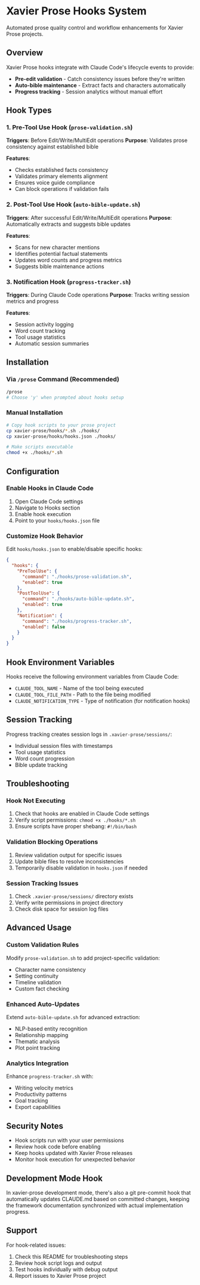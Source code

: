 # Xavier Prose Hooks System

Automated prose quality control and workflow enhancements for Xavier Prose projects.

## Overview

Xavier Prose hooks integrate with Claude Code's lifecycle events to provide:
- **Pre-edit validation** - Catch consistency issues before they're written
- **Auto-bible maintenance** - Extract facts and characters automatically  
- **Progress tracking** - Session analytics without manual effort

## Hook Types

### 1. Pre-Tool Use Hook (`prose-validation.sh`)
**Triggers**: Before Edit/Write/MultiEdit operations
**Purpose**: Validates prose consistency against established bible

**Features**:
- Checks established facts consistency
- Validates primary elements alignment
- Ensures voice guide compliance
- Can block operations if validation fails

### 2. Post-Tool Use Hook (`auto-bible-update.sh`)
**Triggers**: After successful Edit/Write/MultiEdit operations
**Purpose**: Automatically extracts and suggests bible updates

**Features**:
- Scans for new character mentions
- Identifies potential factual statements
- Updates word counts and progress metrics
- Suggests bible maintenance actions

### 3. Notification Hook (`progress-tracker.sh`)
**Triggers**: During Claude Code operations
**Purpose**: Tracks writing session metrics and progress

**Features**:
- Session activity logging
- Word count tracking
- Tool usage statistics
- Automatic session summaries

## Installation

### Via `/prose` Command (Recommended)
```bash
/prose
# Choose 'y' when prompted about hooks setup
```

### Manual Installation
```bash
# Copy hook scripts to your prose project
cp xavier-prose/hooks/*.sh ./hooks/
cp xavier-prose/hooks/hooks.json ./hooks/

# Make scripts executable
chmod +x ./hooks/*.sh
```

## Configuration

### Enable Hooks in Claude Code
1. Open Claude Code settings
2. Navigate to Hooks section
3. Enable hook execution
4. Point to your `hooks/hooks.json` file

### Customize Hook Behavior
Edit `hooks/hooks.json` to enable/disable specific hooks:

```json
{
  "hooks": {
    "PreToolUse": {
      "command": "./hooks/prose-validation.sh",
      "enabled": true
    },
    "PostToolUse": {
      "command": "./hooks/auto-bible-update.sh", 
      "enabled": true
    },
    "Notification": {
      "command": "./hooks/progress-tracker.sh",
      "enabled": false
    }
  }
}
```

## Hook Environment Variables

Hooks receive the following environment variables from Claude Code:

- `CLAUDE_TOOL_NAME` - Name of the tool being executed
- `CLAUDE_TOOL_FILE_PATH` - Path to the file being modified
- `CLAUDE_NOTIFICATION_TYPE` - Type of notification (for notification hooks)

## Session Tracking

Progress tracking creates session logs in `.xavier-prose/sessions/`:
- Individual session files with timestamps
- Tool usage statistics
- Word count progression
- Bible update tracking

## Troubleshooting

### Hook Not Executing
1. Check that hooks are enabled in Claude Code settings
2. Verify script permissions: `chmod +x ./hooks/*.sh`
3. Ensure scripts have proper shebang: `#!/bin/bash`

### Validation Blocking Operations
1. Review validation output for specific issues
2. Update bible files to resolve inconsistencies
3. Temporarily disable validation in `hooks.json` if needed

### Session Tracking Issues
1. Check `.xavier-prose/sessions/` directory exists
2. Verify write permissions in project directory
3. Check disk space for session log files

## Advanced Usage

### Custom Validation Rules
Modify `prose-validation.sh` to add project-specific validation:
- Character name consistency
- Setting continuity
- Timeline validation
- Custom fact checking

### Enhanced Auto-Updates
Extend `auto-bible-update.sh` for advanced extraction:
- NLP-based entity recognition
- Relationship mapping
- Thematic analysis
- Plot point tracking

### Analytics Integration
Enhance `progress-tracker.sh` with:
- Writing velocity metrics
- Productivity patterns
- Goal tracking
- Export capabilities

## Security Notes

- Hook scripts run with your user permissions
- Review hook code before enabling
- Keep hooks updated with Xavier Prose releases
- Monitor hook execution for unexpected behavior

## Development Mode Hook

In xavier-prose development mode, there's also a git pre-commit hook that automatically updates CLAUDE.md based on committed changes, keeping the framework documentation synchronized with actual implementation progress.

## Support

For hook-related issues:
1. Check this README for troubleshooting steps
2. Review hook script logs and output
3. Test hooks individually with debug output
4. Report issues to Xavier Prose project